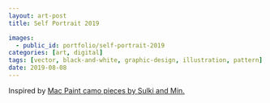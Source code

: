 ```yaml
---
layout: art-post
title: Self Portrait 2019

images:
  - public_id: portfolio/self-portrait-2019
categories: [art, digital]
tags: [vector, black-and-white, graphic-design, illustration, pattern]
date: 2019-08-08
---
```

Inspired by [Mac Paint camo pieces by Sulki and Min.](https://www.sulki-min.com/wp/camouflage-patterns-rendered-with-macpaint-patterns/)
